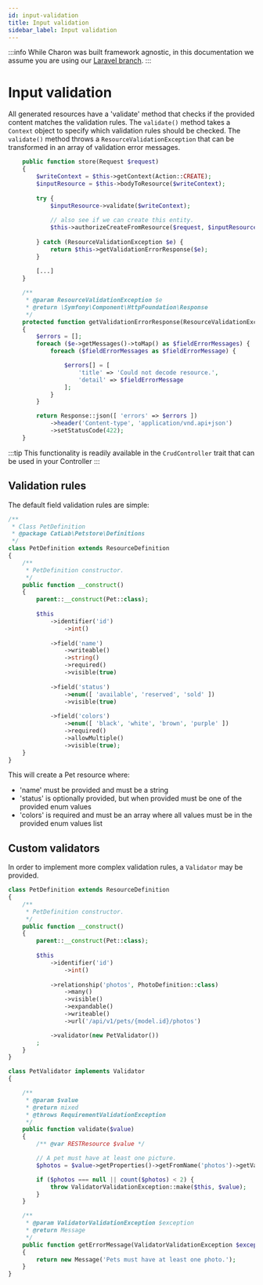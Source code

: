 ```yaml
---
id: input-validation
title: Input validation
sidebar_label: Input validation
---
```


:::info
While Charon was built framework agnostic, in this documentation we assume you are
using our [Laravel branch](https://github.com/catlabinteractive/charon-laravel).
:::

Input validation
================
All generated resources have a 'validate' method that checks if the provided content matches the validation rules.
The `validate()` method takes a `Context` object to specify which validation rules should be checked. The `validate()`
method throws a `ResourceValidationException` that can be transformed in an array of validation error messages.

```php
    public function store(Request $request)
    {
        $writeContext = $this->getContext(Action::CREATE);
        $inputResource = $this->bodyToResource($writeContext);
    
        try {
            $inputResource->validate($writeContext);
    
            // also see if we can create this entity.
            $this->authorizeCreateFromResource($request, $inputResource);
    
        } catch (ResourceValidationException $e) {
            return $this->getValidationErrorResponse($e);
        }
    
        [...]
    }

    /**
     * @param ResourceValidationException $e
     * @return \Symfony\Component\HttpFoundation\Response
     */
    protected function getValidationErrorResponse(ResourceValidationException $e)
    {
        $errors = [];
        foreach ($e->getMessages()->toMap() as $fieldErrorMessages) {
            foreach ($fieldErrorMessages as $fieldErrorMessage) {

                $errors[] = [
                    'title' => 'Could not decode resource.',
                    'detail' => $fieldErrorMessage
                ];
            }
        }

        return Response::json([ 'errors' => $errors ])
            ->header('Content-type', 'application/vnd.api+json')
            ->setStatusCode(422);
    }

```

:::tip
This functionality is readily available in the `CrudController` trait that can be used in your Controller
:::

Validation rules
----------------
The default field validation rules are simple:

```php
/**
 * Class PetDefinition
 * @package CatLab\Petstore\Definitions
 */
class PetDefinition extends ResourceDefinition
{
    /**
     * PetDefinition constructor.
     */
    public function __construct()
    {
        parent::__construct(Pet::class);
        
        $this
            ->identifier('id')
                ->int()
            
            ->field('name')
                ->writeable()
                ->string()
                ->required()
                ->visible(true)
                
            ->field('status')
                ->enum([ 'available', 'reserved', 'sold' ])
                ->visible(true)
                
            ->field('colors')
                ->enum([ 'black', 'white', 'brown', 'purple' ])
                ->required()
                ->allowMultiple()
                ->visible(true);
    }
}
```

This will create a Pet resource where:
 * 'name' must be provided and must be a string
 * 'status' is optionally provided, but when provided must be one of the provided enum values
 * 'colors' is required and must be an array where all values must be in the provided enum values list

Custom validators
-----------------
In order to implement more complex validation rules, a `Validator` may be provided.

```php
class PetDefinition extends ResourceDefinition
{
    /**
     * PetDefinition constructor.
     */
    public function __construct()
    {
        parent::__construct(Pet::class);
        
        $this
            ->identifier('id')
                ->int()
            
            ->relationship('photos', PhotoDefinition::class)
                ->many()
                ->visible()
                ->expandable()
                ->writeable()
                ->url('/api/v1/pets/{model.id}/photos')

            ->validator(new PetValidator())
        ;
    }
}
```

```php
class PetValidator implements Validator
{

    /**
     * @param $value
     * @return mixed
     * @throws RequirementValidationException
     */
    public function validate($value)
    {
        /** @var RESTResource $value */

        // A pet must have at least one picture.
        $photos = $value->getProperties()->getFromName('photos')->getValue();

        if ($photos === null || count($photos) < 2) {
            throw ValidatorValidationException::make($this, $value);
        }
    }

    /**
     * @param ValidatorValidationException $exception
     * @return Message
     */
    public function getErrorMessage(ValidatorValidationException $exception) : Message
    {
        return new Message('Pets must have at least one photo.');
    }
}
```

